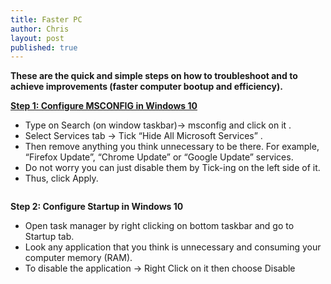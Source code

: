 ```yaml
---
title: Faster PC
author: Chris
layout: post
published: true
---
```

**These are the quick and simple steps on how to troubleshoot and to achieve improvements (faster computer bootup and efficiency).**

<b><u>Step 1: Configure MSCONFIG in Windows 10</u></b>

- Type on Search (on window taskbar)-> msconfig and click on it .
- Select Services tab -> Tick “Hide All Microsoft Services” .
- Then remove anything you think unnecessary to be there. For example, “Firefox Update”, “Chrome Update” or “Google Update” services.
- Do not worry you can just disable them by Tick-ing on the left side of it.
- Thus, click Apply.

<span class="image right"><img src="{{ '_posts/msconfig.jpg' | relative_url }}" alt="" /></span>

**Step 2: Configure Startup in Windows 10**

- Open task manager by right clicking on bottom taskbar and go to Startup tab.
- Look any application that you think is unnecessary and consuming your computer memory (RAM).
- To disable the application -> Right Click on it then choose Disable
